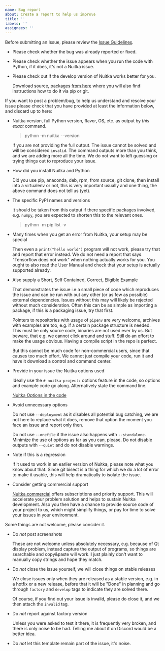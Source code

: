 ```yaml
---
name: Bug report
about: Create a report to help us improve
title: ''
labels: ''
assignees: ''
---
```


Before submitting an Issue, please review the
[Issue Guidelines](https://github.com/Nuitka/Nuitka/blob/develop/CONTRIBUTING.md#submitting-an-issue).

- Please check whether the bug was already reported or fixed.

- Please check whether the issue appears when you run the code with Python, if it does, it's not a
  Nuitka issue.

- Please check out if the develop version of Nuitka works better for you.

  Download source, packages [from here](https://nuitka.net/doc/download.html) where you will also
  find instructions how to do it via pip or git.

If you want to post a problem/bug, to help us understand and resolve your issue please check that
you have provided at least the information below, and discard up to here:

- Nuitka version, full Python version, flavor, OS, etc. as output by *this exact* command.

  > python -m nuitka --version

  If you are not providing the full output. The issue cannot be solved and will be considered
  `invalid`. The command outputs more than you think, and we are adding more all the time. We do not
  want to left guessing or trying things out to reproduce your issue.

- How did you install Nuitka and Python

  Did you use pip, anaconda, deb, rpm, from source, git clone, then install into a virtualenv or
  not, this is very important usually and one thing, the above command does not tell us (yet).

- The specific PyPI names and versions

  It should be taken from this output if there specific packages involved, e.g. `numpy`, you are
  expected to shorten this to the relevant ones.

  > python -m pip list -v

- Many times when you get an error from Nuitka, your setup may be special

  Then even a `print("hello world")` program will not work, please try that and report that error
  instead. We do not need a report that says "Tensorflow does not work" when nothing actually works
  for you. You ought to also read the User Manual and check that your setup is actually supported
  already.

- Also supply a Short, Self Contained, Correct, Eligible Example

  That demonstrates the issue i.e a small piece of code which reproduces the issue and can be run
  with out any other (or as few as possible) external dependencies. Issues without this may will
  likely be rejected without much consideration. Often this can be as simple as importing a package,
  if this is a packaging issue, try that first.

  Pointers to repositories with usage of `pipenv` are very welcome, archives with examples are too,
  e.g. if a certain package structure is needed. This must be only source code, binaries are not
  used ever by us. But beware, that e.g. we cannot click around and stuff. Still do an effort to
  make the usage obvious. Having a compile script in the repo is perfect.

  But this cannot be much code for non-commercial users, since that causes too much effort. We
  cannot just compile your code, run it and have it download a control and command center.

- Provide in your issue the Nuitka options used

  Ideally use the `# nuitka-project:` options feature in the code, so options and example code go
  along. Alternatively state the command line.

  [Nuitka Options in the code](https://nuitka.net/doc/user-manual.html#nuitka-options-in-the-code)

- Avoid unnecessary options

  Do not use `--deployment` as it disables all potential bug catching, we are not here to replace
  what it does, remove that option the moment you face an issue and report only then.

  Do not use `--onefile` if the issue also happens with `--standalone`. Minimize the use of options
  as far as you can, please. Do not disable outputs with `--quiet` and do not disable warnings.

- Note if this is a regression

  If it used to work in an earlier version of Nuitka, please note what you know about that. Since
  git bisect is a thing for which we do a lot of error to make it usable, this will help
  dramatically to isolate the issue.

- Consider getting commercial support

  [Nuitka commercial](https://nuitka.net/doc/commercial.html) offers subscriptions and priority
  support. This will accelerate your problem solution and helps to sustain Nuitka development. Also
  you then have a chance to provide source code of your project to us, which might simplify things,
  or pay for time to solve your issues in your environment.

Some things are not welcome, please consider it.

- Do *not* post screenshots

  These are not welcome unless absolutely necessary, e.g. because of Qt display problem, instead
  capture the output of programs, so things are searchable and copy&paste will work. I just plainly
  don't want to manually copy strings and hope they match.

- Do *not* close the issue yourself, we will close things on stable releases

  We close issues only when they are released as a stable version, e.g. in a hotfix or a new
  release, before that it will be "Done" in planning and go through `factory` and `develop` tags to
  indicate they are solved there.

  Of course, if you find out your issue is invalid, please do close it, and we then attach the
  `invalid` tag.

- Do *not* report against factory version

  Unless you were asked to test it there, it is frequently very broken, and there is only noise to
  be had. Telling me about it on Discord would be a better idea.

- Do *not* let this template remain part of the issue, it's noise.
